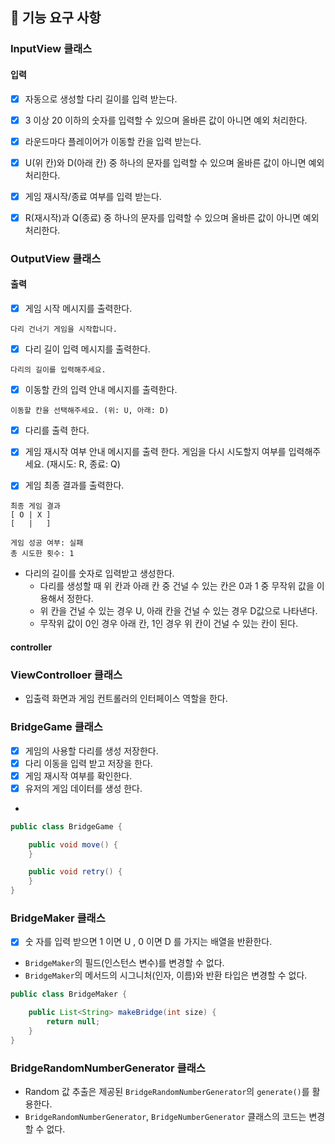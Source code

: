 
## 🚀 기능 요구 사항

### InputView 클래스

#### 입력

- [x] 자동으로 생성할 다리 길이를 입력 받는다.
- [x] 3 이상 20 이하의 숫자를 입력할 수 있으며 올바른 값이 아니면 예외 처리한다.

- [x] 라운드마다 플레이어가 이동할 칸을 입력 받는다.
- [x] U(위 칸)와 D(아래 칸) 중 하나의 문자를 입력할 수 있으며 올바른 값이 아니면 예외 처리한다.

- [x] 게임 재시작/종료 여부를 입력 받는다.
- [x] R(재시작)과 Q(종료) 중 하나의 문자를 입력할 수 있으며 올바른 값이 아니면 예외 처리한다.


### OutputView 클래스

#### 출력

- [x] 게임 시작 메시지를 출력한다.

```
다리 건너기 게임을 시작합니다.
```

- [x] 다리 길이 입력 메시지를 출력한다.

```
다리의 길이를 입력해주세요.
```

- [x] 이동할 칸의 입력 안내 메시지를 출력한다.
```
이동할 칸을 선택해주세요. (위: U, 아래: D)
```
- [x] 다리를 출력 한다.

- [x] 게임 재시작 여부 안내 메시지를 출력 한다.
게임을 다시 시도할지 여부를 입력해주세요. (재시도: R, 종료: Q)

- [x] 게임 최종 결과를 출력한다.
```
최종 게임 결과
[ O | X ]
[   |   ]

게임 성공 여부: 실패
총 시도한 횟수: 1
```

- 다리의 길이를 숫자로 입력받고 생성한다.
    - 다리를 생성할 때 위 칸과 아래 칸 중 건널 수 있는 칸은 0과 1 중 무작위 값을 이용해서 정한다.
    - 위 칸을 건널 수 있는 경우 U, 아래 칸을 건널 수 있는 경우 D값으로 나타낸다.
    - 무작위 값이 0인 경우 아래 칸, 1인 경우 위 칸이 건널 수 있는 칸이 된다.

#### controller

### ViewControlloer 클래스
- 입출력 화면과 게임 컨트롤러의 인터페이스 역할을 한다.  

### BridgeGame 클래스
- [x] 게임의 사용할 다리를 생성 저장한다.
- [x] 다리 이동을 입력 받고 저장을 한다.
- [x] 게임 재시작 여부를 확인한다.
- [x] 유저의 게임 데이터를 생성 한다. 
- 

```java
public class BridgeGame {

    public void move() {
    }

    public void retry() {
    }
}
```

### BridgeMaker 클래스
- [x] 숫 자를 입력 받으면  1 이면 U ,  0 이면 D 를 가지는  배열을 반환한다.  
- `BridgeMaker`의 필드(인스턴스 변수)를 변경할 수 없다.
- `BridgeMaker`의 메서드의 시그니처(인자, 이름)와 반환 타입은 변경할 수 없다.
```java
public class BridgeMaker {

    public List<String> makeBridge(int size) {
        return null;
    }
}
```

### BridgeRandomNumberGenerator 클래스

- Random 값 추출은 제공된 `BridgeRandomNumberGenerator`의 `generate()`를 활용한다.
- `BridgeRandomNumberGenerator`, `BridgeNumberGenerator` 클래스의 코드는 변경할 수 없다.

